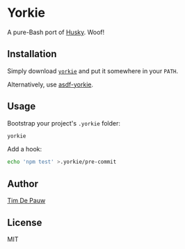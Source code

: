 # Yorkie

A pure-Bash port of [Husky](https://typicode.github.io/husky/). Woof!

## Installation

Simply download [`yorkie`](yorkie) and put it somewhere in your `PATH`.

Alternatively, use [asdf-yorkie](https://github.com/timdp/asdf-yorkie).

## Usage

Bootstrap your project's `.yorkie` folder:

```bash
yorkie
```

Add a hook:

```bash
echo 'npm test' >.yorkie/pre-commit
```

## Author

[Tim De Pauw](https://tmdpw.eu)

## License

MIT
